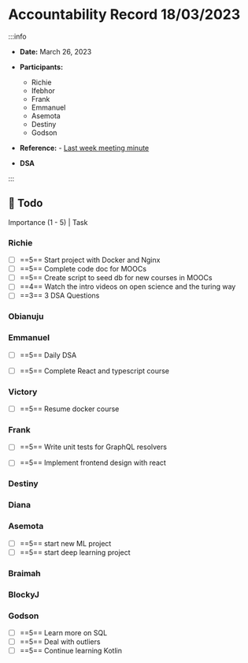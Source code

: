 Accountability Record 18/03/2023
===


:::info
- **Date:** March 26, 2023
- **Participants:**
    - Richie
    - Ifebhor
    - Frank
    - Emmanuel
    - Asemota
    - Destiny
    - Godson

- **Reference:** - [Last week meeting minute](https://hackmd.io/@richiemoluno/Syttf8912/)

- **DSA**
<!--     - https://leetcode.com/problems/valid-sudoku/
    - https://leetcode.com/problems/encode-and-decode-strings/
    - https://leetcode.com/problems/longest-consecutive-sequence/ -->

:::


:closed_book: Todo
--
Importance (1 - 5) | Task

### Richie
- [ ] ==5== Start project with Docker and Nginx
- [ ] ==5== Complete code doc for MOOCs
- [ ] ==5== Create script to seed db for new courses in MOOCs
- [ ] ==4== Watch the intro videos on open science and the turing way
- [ ] ==3== 3 DSA Questions

### Obianuju


### Emmanuel
- [ ] ==5== Daily DSA 
- [ ] ==5== Complete React and typescript course


### Victory
- [ ] ==5== Resume docker course


### Frank
- [ ] ==5== Write unit tests for GraphQL resolvers
- [ ] ==5== Implement frontend design with react


### Destiny



### Diana


### Asemota
- [ ] ==5== start new ML project
- [ ] ==5== start deep learning project

### Braimah


### BlockyJ


### Godson
- [ ] ==5== Learn more on SQL
- [ ] ==5== Deal with outliers
- [ ] ==5== Continue learning Kotlin
